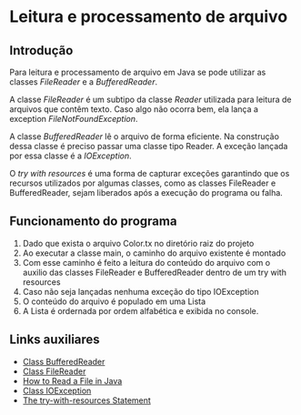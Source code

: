 # Leitura e processamento de arquivo

## Introdução
Para leitura e processamento de arquivo em Java se pode utilizar as classes *FileReader* e a *BufferedReader*. 

A classe *FileReader* é um subtipo da classe *Reader* utilizada para leitura de arquivos que contêm texto. Caso algo não ocorra bem, ela lança a exception *FileNotFoundException*.

A classe *BufferedReader* lê o arquivo de forma eficiente. Na construção dessa classe é preciso passar uma classe tipo Reader. A exceção lançada por essa classe é a *IOException*.

O *try with resources* é uma forma de capturar exceções garantindo que os recursos utilizados por algumas classes, como as classes FileReader e BufferedReader, sejam liberados após a execução do programa ou falha. 

## Funcionamento do programa
1. Dado que exista o arquivo Color.tx no diretório raiz do projeto
2. Ao executar a classe main, o caminho do arquivo existente é montado
3. Com esse caminho é feito a leitura do conteúdo do arquivo com o auxilio das classes FileReader e BufferedReader dentro de um try with resources
4. Caso não seja lançadas nenhuma exceção do tipo IOException
5. O conteúdo do arquivo é populado em uma Lista
6. A Lista é ordernada por ordem alfabética e exibida no console.

## Links auxiliares

* [Class BufferedReader](https://docs.oracle.com/en/java/javase/17/docs/api/java.base/java/io/BufferedReader.html)
* [Class FileReader](https://docs.oracle.com/en/java/javase/17/docs/api/java.base/java/io/FileReader.html)
* [How to Read a File in Java](https://www.baeldung.com/reading-file-in-java)
* [Class IOException](https://docs.oracle.com/en/java/javase/11/docs/api/java.base/java/io/IOException.html)
* [The try-with-resources Statement](https://docs.oracle.com/javase/tutorial/essential/exceptions/tryResourceClose.html)